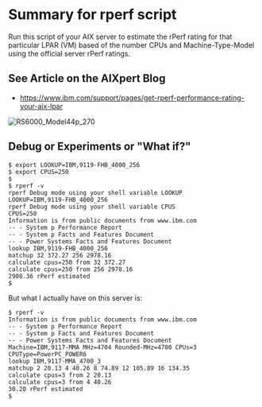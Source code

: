 # Summary for rperf script

Run this script of your AIX server to estimate the rPerf rating for that particular LPAR (VM) based of the number CPUs and Machine-Type-Model using the official server rPerf ratings.

## See Article on the AIXpert Blog
- https://www.ibm.com/support/pages/get-rperf-performance-rating-your-aix-lpar

![RS6000_Model44p_270](https://github.com/nigelargriffiths/rperf/assets/48133721/ec882662-71cd-4116-adf3-3eaa841c87c4)


## Debug or Experiments or "What if?"
```
$ export LOOKUP=IBM,9119-FHB_4000_256
$ export CPUS=250
$
$ rperf -v 
rperf Debug mode using your shell variable LOOKUP
LOOKUP=IBM,9119-FHB_4000_256
rperf Debug mode using your shell variable CPUS
CPUS=250
Information is from public documents from www.ibm.com
-- - System p Performance Report
-- - System p Facts and Features Document
-- - Power Systems Facts and Features Document
lookup IBM,9119-FHB_4000_256
matchup 32 372.27 256 2978.16
calculate cpus=250 from 32 372.27
calculate cpus=250 from 256 2978.16
2908.36 rPerf estimated
$
```

But what I actually have on this server is:
```
$ rperf -v
Information is from public documents from www.ibm.com
-- - System p Performance Report
-- - System p Facts and Features Document
-- - Power Systems Facts and Features Document
Machine=IBM,9117-MMA MHz=4704 Rounded-MHz=4700 CPUs=3 CPUType=PowerPC_POWER6
lookup IBM,9117-MMA_4700_3
matchup 2 20.13 4 40.26 8 74.89 12 105.89 16 134.35
calculate cpus=3 from 2 20.13
calculate cpus=3 from 4 40.26
30.20 rPerf estimated
$
```
